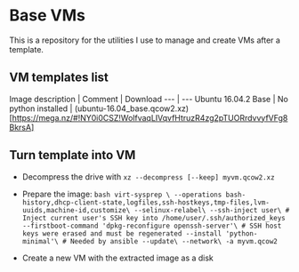 # Base VMs

This is a repository for the utilities I use to manage and create VMs after a
template.

## VM templates list

Image description | Comment | Download
--- | ---
Ubuntu 16.04.2 Base | No python installed |
(ubuntu-16.04_base.qcow2.xz)[https://mega.nz/#!NY0i0CSZ!WolfvaqLIVqvfHtruzR4zg2pTUORrdvvyfVFg8BkrsA]

## Turn template into VM

- Decompress the drive with `xz --decompress [--keep] myvm.qcow2.xz`

- Prepare the image: ```bash
virt-sysprep \
  --operations
  bash-history,dhcp-client-state,logfiles,ssh-hostkeys,tmp-files,lvm-uuids,machine-id,customize\
  --selinux-relabel\
  --ssh-inject user\ # Inject current user's SSH key into /home/user/.ssh/authorized_keys
  --firstboot-command 'dpkg-reconfigure openssh-server'\ # SSH host keys were erased and must be regenerated
  --install 'python-minimal'\ # Needed by ansible
  --update\
  --network\
  -a myvm.qcow2```

- Create a new VM with the extracted image as a disk
